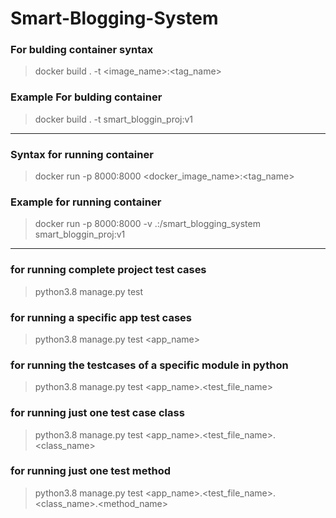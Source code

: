 # Smart-Blogging-System


### For bulding container syntax
> docker build . -t <image_name>:<tag_name>

### Example For bulding container 
> docker build . -t smart_bloggin_proj:v1 

---

### Syntax for running container
> docker run -p 8000:8000 <docker_image_name>:<tag_name>

### Example for running container
> docker run -p 8000:8000 -v .:/smart_blogging_system smart_bloggin_proj:v1

---

### for running complete project test cases
> python3.8 manage.py test

### for running a specific app test cases
> python3.8 manage.py test <app_name>

### for running the testcases of a specific module in python
> python3.8 manage.py test <app_name>.<test_file_name>

### for running just one test case class
> python3.8 manage.py test <app_name>.<test_file_name>.<class_name>

### for running just one test method
> python3.8 manage.py test <app_name>.<test_file_name>.<class_name>.<method_name>